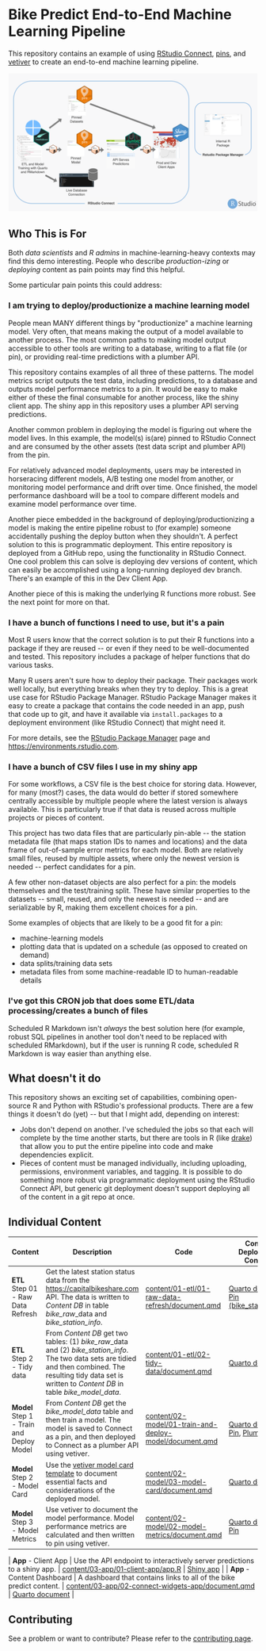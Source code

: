 # Bike Predict End-to-End Machine Learning Pipeline

This repository contains an example of using [RStudio Connect](https://rstudio.com/products/connect/), [pins](https://github.com/rstudio/pins), and [vetiver](https://vetiver.tidymodels.org) to create an end-to-end machine learning pipeline.

![](img/arrows.drawio.png)

## Who This is For

Both *data scientists* and *R admins* in machine-learning-heavy contexts may find this demo interesting. People who describe *production-izing* or *deploying* content as pain points may find this helpful.

Some particular pain points this could address:

### I am trying to deploy/productionize a machine learning model

People mean MANY different things by "productionize" a machine learning model. Very often, that means making the output of a model available to another process. The most common paths to making model output accessible to other tools are writing to a database, writing to a flat file (or pin), or providing real-time predictions with a plumber API.

This repository contains examples of all three of these patterns. The model metrics script outputs the test data, including predictions, to a database and outputs model performance metrics to a pin. It would be easy to make either of these the final consumable for another process, like the shiny client app. The shiny app in this repository uses a plumber API serving predictions.

Another common problem in deploying the model is figuring out where the model lives. In this example, the model(s) is(are) pinned to RStudio Connect and are consumed by the other assets (test data script and plumber API) from the pin.

For relatively advanced model deployments, users may be interested in horseracing different models, A/B testing one model from another, or monitoring model performance and drift over time. Once finished, the model performance dashboard will be a tool to compare different models and examine model performance over time.

Another piece embedded in the background of deploying/productionizing a model is making the entire pipeline robust to (for example) someone accidentally pushing the deploy button when they shouldn't. A perfect solution to this is programmatic deployment. This entire repository is deployed from a GitHub repo, using the functionality in RStudio Connect. One cool problem this can solve is deploying dev versions of content, which can easily be accomplished using a long-running deployed dev branch. There's an example of this in the Dev Client App.

Another piece of this is making the underlying R functions more robust. See the next point for more on that.

### I have a bunch of functions I need to use, but it's a pain

Most R users know that the correct solution is to put their R functions into a package if they are reused -- or even if they need to be well-documented and tested. This repository includes a package of helper functions that do various tasks.

Many R users aren't sure how to deploy their package. Their packages work well locally, but everything breaks when they try to deploy. This is a great use case for RStudio Package Manager. RStudio Package Manager makes it easy to create a package that contains the code needed in an app, push that code up to git, and have it available via `install.packages` to a deployment environment (like RStudio Connect) that might need it.

For more details, see the [RStudio Package Manager](https://rstudio.com/products/package-manager/) page and <https://environments.rstudio.com>.

### I have a bunch of CSV files I use in my shiny app

For some workflows, a CSV file is the best choice for storing data. However, for many (most?) cases, the data would do better if stored somewhere centrally accessible by multiple people where the latest version is always available. This is particularly true if that data is reused across multiple projects or pieces of content.

This project has two data files that are particularly pin-able -- the station metadata file (that maps station IDs to names and locations) and the data frame of out-of-sample error metrics for each model. Both are relatively small files, reused by multiple assets, where only the newest version is needed -- perfect candidates for a pin.

A few other non-dataset objects are also perfect for a pin: the models themselves and the test/training split. These have similar properties to the datasets -- small, reused, and only the newest is needed -- and are serializable by R, making them excellent choices for a pin.

Some examples of objects that are likely to be a good fit for a pin:

-   machine-learning models
-   plotting data that is updated on a schedule (as opposed to created on demand)
-   data splits/training data sets
-   metadata files from some machine-readable ID to human-readable details

### I've got this CRON job that does some ETL/data processing/creates a bunch of files

Scheduled R Markdown isn't *always* the best solution here (for example, robust SQL pipelines in another tool don't need to be replaced with scheduled RMarkdown), but if the user is running R code, scheduled R Markdown is way easier than anything else.

## What doesn't it do

This repository shows an exciting set of capabilities, combining open-source R and Python with RStudio's professional products. There are a few things it doesn't do (yet) -- but that I might add, depending on interest:

-   Jobs don't depend on another. I've scheduled the jobs so that each will complete by the time another starts, but there are tools in R (like [drake](https://github.com/ropensci/drake)) that allow you to put the entire pipeline into code and make dependencies explicit.
-   Pieces of content must be managed individually, including uploading, permissions, environment variables, and tagging. It is possible to do something more robust via programmatic deployment using the RStudio Connect API, but generic git deployment doesn't support deploying all of the content in a git repo at once.

## Individual Content

| Content                                   | Description                                                                                                                                                                                                            | Code                                                                                                               | Content Deployed to Connect                                                                                                                                                                                                           |
|--------------|---------------------|--------------|-----------------------|
| **ETL** Step 01 - Raw Data Refresh        | Get the latest station status data from the <https://capitalbikeshare.com> API. The data is written to *Content DB* in table *bike_raw*\_data and *bike_station_info*.                                                 | [content/01-etl/01-raw-data-refresh/document.qmd](content/01-etl/01-raw-data-refresh/document.qmd)                 | [Quarto document](https://colorado.rstudio.com/rsc/bike-predict-r-raw-data-refresh/), [Pin (bike_station_info)](https://colorado.rstudio.com/rsc/bike-predict-r-station-info-data-pin/)                                               |
| **ETL** Step 2 - Tidy data                | From *Content DB* get two tables: (1) *bike_raw*\_data and (2) *bike_station_info*. The two data sets are tidied and then combined. The resulting tidy data set is written to *Content DB* in table *bike_model_data*. | [content/01-etl/02-tidy-data/document.qmd](content/01-etl/02-tidy-data/document.qmd)                               | [Quarto document](https://colorado.rstudio.com/rsc/bike-predict-r-tidy-data/)                                                                                                                                                         |
| **Model** Step 1 - Train and Deploy Model | From *Content DB* get the *bike_model_data* table and then train a model. The model is saved to Connect as a pin, and then deployed to Connect as a plumber API using vetiver.                                         | [content/02-model/01-train-and-deploy-model/document.qmd](content/02-model/01-train-and-deploy-model/document.qmd) | [Quarto document](https://colorado.rstudio.com/rsc/bike-predict-r-train-and-deploy-model/), [Pin](https://colorado.rstudio.com/rsc/bike-predict-r-pinned-model/), [Plumber API](https://colorado.rstudio.com/rsc/bike-predict-r-api/) |
| **Model** Step 2 - Model Card          | Use the [vetiver model card template](https://vetiver.rstudio.com/learn-more/model-card.html) to document essential facts and considerations of the deployed model.                                                           | [content/02-model/03-model-card/document.qmd](content/02-model/03-model-card/document.qmd)                   | [Quarto document](https://colorado.rstudio.com/rsc/bike-predict-r-model-card/)                                                                         |
| **Model** Step 3 - Model Metrics          | Use vetiver to document the model performance. Model performance metrics are calculated and then written to pin using vetiver.                                                                             | [content/02-model/02-model-metrics/document.qmd](content/02-model/02-model-metrics/document.qmd)                   | [Quarto document](https://colorado.rstudio.com/rsc/bike-predict-r-model-metrics/), [Pin](https://colorado.rstudio.com/rsc/bike-predict-r-model-metrics-pin/)                                                                          |

| **App** - Client App                      | Use the API endpoint to interactively server predictions to a shiny app.                                                                                                                                               | [content/03-app/01-client-app/app.R](content/03-app/01-client-app/app.R)                                           | [Shiny app](https://colorado.rstudio.com/rsc/bike-predict-r-client-app/)                                                                                                                                                              |
| **App** - Content Dashboard               | A dashboard that contains links to all of the bike predict content.                                                                                                                                                    | [content/03-app/02-connect-widgets-app/document.qmd](content/03-app/02-connect-widgets-app/document.qmd)           | [Quarto document](https://colorado.rstudio.com/rsc/bike-predict-r-dashboard/)                                                                                                                                                         |

## Contributing

See a problem or want to contribute? Please refer to the [contributing page](./CONTRBUTING.md).
